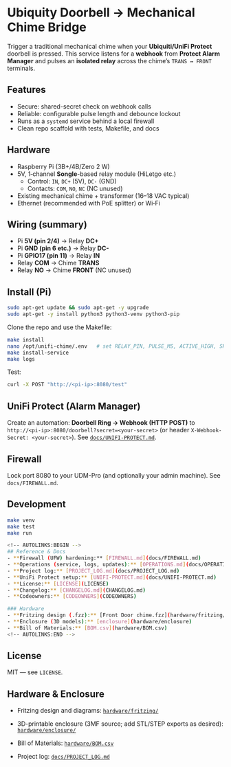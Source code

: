 # Ubiquity Doorbell → Mechanical Chime Bridge

Trigger a traditional mechanical chime when your **Ubiquiti/UniFi Protect** doorbell is pressed.
This service listens for a **webhook** from **Protect Alarm Manager** and pulses an **isolated relay**
across the chime’s `TRANS ↔ FRONT` terminals.

## Features
- Secure: shared-secret check on webhook calls
- Reliable: configurable pulse length and debounce lockout
- Runs as a `systemd` service behind a local firewall
- Clean repo scaffold with tests, Makefile, and docs

## Hardware
- Raspberry Pi (3B+/4B/Zero 2 W)
- 5V, 1‑channel **Songle**-based relay module (HiLetgo etc.)
  - Control: `IN`, `DC+` (5V), `DC-` (GND)
  - Contacts: `COM`, `NO`, `NC` (NC unused)
- Existing mechanical chime + transformer (16–18 VAC typical)
- Ethernet (recommended with PoE splitter) or Wi‑Fi

## Wiring (summary)
- Pi **5V (pin 2/4)** → Relay **DC+**
- Pi **GND (pin 6 etc.)** → Relay **DC-**
- Pi **GPIO17 (pin 11)** → Relay **IN**
- Relay **COM** → Chime **TRANS**
- Relay **NO** → Chime **FRONT** (NC unused)

## Install (Pi)
```bash
sudo apt-get update && sudo apt-get -y upgrade
sudo apt-get -y install python3 python3-venv python3-pip
```

Clone the repo and use the Makefile:
```bash
make install
nano /opt/unifi-chime/.env   # set RELAY_PIN, PULSE_MS, ACTIVE_HIGH, SHARED_SECRET
make install-service
make logs
```

Test:
```bash
curl -X POST "http://<pi-ip>:8080/test"
```

## UniFi Protect (Alarm Manager)
Create an automation: **Doorbell Ring → Webhook (HTTP POST)** to
`http://<pi-ip>:8080/doorbell?secret=<your-secret>`
(or header `X-Webhook-Secret: <your-secret>`). See [`docs/UNIFI-PROTECT.md`](docs/UNIFI-PROTECT.md).

## Firewall
Lock port 8080 to your UDM-Pro (and optionally your admin machine). See `docs/FIREWALL.md`.

## Development
```bash
make venv
make test
make run

<!-- AUTOLINKS:BEGIN -->
## Reference & Docs
- **Firewall (UFW) hardening:** [FIREWALL.md](docs/FIREWALL.md)
- **Operations (service, logs, updates):** [OPERATIONS.md](docs/OPERATIONS.md)
- **Project log:** [PROJECT_LOG.md](docs/PROJECT_LOG.md)
- **UniFi Protect setup:** [UNIFI-PROTECT.md](docs/UNIFI-PROTECT.md)
- **License:** [LICENSE](LICENSE)
- **Changelog:** [CHANGELOG.md](CHANGELOG.md)
- **Codeowners:** [CODEOWNERS](CODEOWNERS)

### Hardware
- **Fritzing design (.fzz):** [Front Door chime.fzz](hardware/fritzing/Front%20Door%20chime.fzz)
- **Enclosure (3D models):** [enclosure](hardware/enclosure)
- **Bill of Materials:** [BOM.csv](hardware/BOM.csv)
<!-- AUTOLINKS:END -->


```

## License
MIT — see `LICENSE`.

## Hardware & Enclosure
- Fritzing design and diagrams: [`hardware/fritzing/`](hardware/fritzing/)
- 3D-printable enclosure (3MF source; add STL/STEP exports as desired): [`hardware/enclosure/`](hardware/enclosure/)
- Bill of Materials: [`hardware/BOM.csv`](hardware/BOM.csv)

- Project log: [`docs/PROJECT_LOG.md`](docs/PROJECT_LOG.md)
